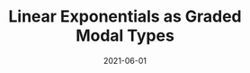 ---
type: article
authors:
  - Jack Hughes
  - Daniel Marshall
  - James Wood
  - Dominic Orchard
title: "Linear Exponentials as Graded Modal Types"
note: "In the proceedsing of the 5th International Workshop on Trends in Linear Logic and Applications (TLLA 2021)"
venue: "TLLA 2021"
date: 2021-06-01
resource:
  type: pdf
  pdf-url: https://hal-lirmm.ccsd.cnrs.fr/lirmm-03271465/document
---